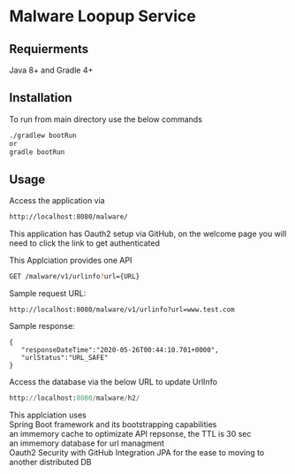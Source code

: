 # Malware Loopup Service

## Requierments 
Java 8+ and Gradle 4+

## Installation

To run from main directory use the below commands

```bash
./gradlew bootRun 
or 
gradle bootRun
```

## Usage

Access the application via 

```bash
http://localhost:8080/malware/
```

This application has Oauth2 setup via GitHub, on the welcome page you will need to click the link to get authenticated

This Applciation provides one API 

```bash
GET /malware/v1/urlinfo?url={URL}
```

Sample request URL:

```
http://localhost:8080/malware/v1/urlinfo?url=www.test.com
```
Sample response:
```
{
   "responseDateTime":"2020-05-26T00:44:10.701+0000",
   "urlStatus":"URL_SAFE"
}
```

Access the database via the below URL to update UrlInfo 

```python
http://localhost:8080/malware/h2/
```
This applciation uses <br />
Spring Boot framework and its bootstrapping capabilities <br />
an immemory cache to optimizate API repsonse, the TTL is 30 sec <br />
an immemory database for url managment <br />
Oauth2 Security with GitHub Integration JPA for the ease to moving to another distributed DB<br />
